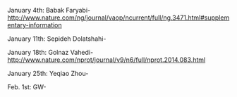 
January 4th: Babak Faryabi-http://www.nature.com/ng/journal/vaop/ncurrent/full/ng.3471.html#supplementary-information

January 11th: Sepideh Dolatshahi-

January 18th: Golnaz Vahedi-http://www.nature.com/nprot/journal/v9/n6/full/nprot.2014.083.html

January 25th: Yeqiao Zhou-

Feb. 1st: GW-

